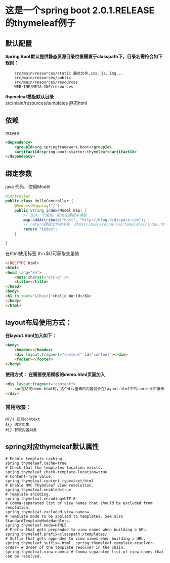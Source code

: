 这是一个spring boot 2.0.1.RELEASE 的thymeleaf例子
============================================
## 默认配置
**Spring Boot默认提供静态资源目录位置需置于classpath下，目录名需符合如下规则：**
```
    src/main/resources/static 静态文件,css、js、img...
    src/main/resources/public 
    src/main/resources/resources
    WEB-INF/META-INF/resources
```
**thymeleaf模板默认目录**  
src/main/resources/templates 静态html

## 依赖
maven
```xml
<dependency>
    <groupId>org.springframework.boot</groupId>
    <artifactId>spring-boot-starter-thymeleaf</artifactId>
</dependency>
```
## 绑定参数
java 代码，使用Model
```java
@Controller
public class HelloController {
    @RequestMapping("/")
    public String index(Model map) {
        // 加入一个属性，用来在模板中读取
        map.addAttribute("host", "http://blog.didispace.com");
        // return模板文件的名称，对应src/main/resources/templates/index.html
        return "index";  
    }

}
```
在html使用标签 th:+${}可获取变量值
```html
<!DOCTYPE html>
<html>
<head lang="en">
    <meta charset="UTF-8" />
    <title></title>
</head>
<body>
<h1 th:text="${host}">Hello World</h1>
</body>
</html>
```

## layout布局使用方式：
**在layout.html加入如下：**
```html
<body>
    <header></header>
    <div layout:fragment="content" id="content"></div>
    <footer></footer>
</body>
```
**使用方式： 在需要使用模板的demo.html页面加入**
```html
<div layout:fragment="content">
    <a>在访问demo.html时，这个div里面的内容就会在layout.html中的content中展示</a>
</div>
```
### 常用标签：
    @{/} 获取context
    ${} 绑定对象
    #{} 获取内置对象


## spring对应thymeleaf默认属性
```properties
# Enable template caching.
spring.thymeleaf.cache=true 
# Check that the templates location exists.
spring.thymeleaf.check-template-location=true 
# Content-Type value.
spring.thymeleaf.content-type=text/html 
# Enable MVC Thymeleaf view resolution.
spring.thymeleaf.enabled=true 
# Template encoding.
spring.thymeleaf.encoding=UTF-8 
# Comma-separated list of view names that should be excluded from resolution.
spring.thymeleaf.excluded-view-names= 
# Template mode to be applied to templates. See also StandardTemplateModeHandlers.
spring.thymeleaf.mode=HTML5 
# Prefix that gets prepended to view names when building a URL.
spring.thymeleaf.prefix=classpath:/templates/ 
# Suffix that gets appended to view names when building a URL.
spring.thymeleaf.suffix=.html  spring.thymeleaf.template-resolver-order= # Order of the template resolver in the chain. spring.thymeleaf.view-names= # Comma-separated list of view names that can be resolved.
```


